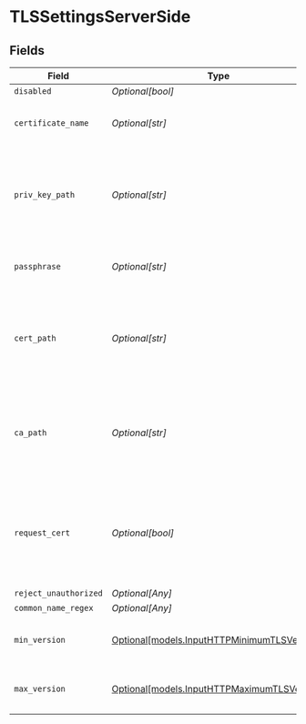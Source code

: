 # TLSSettingsServerSide


## Fields

| Field                                                                                                 | Type                                                                                                  | Required                                                                                              | Description                                                                                           |
| ----------------------------------------------------------------------------------------------------- | ----------------------------------------------------------------------------------------------------- | ----------------------------------------------------------------------------------------------------- | ----------------------------------------------------------------------------------------------------- |
| `disabled`                                                                                            | *Optional[bool]*                                                                                      | :heavy_minus_sign:                                                                                    | N/A                                                                                                   |
| `certificate_name`                                                                                    | *Optional[str]*                                                                                       | :heavy_minus_sign:                                                                                    | The name of the predefined certificate                                                                |
| `priv_key_path`                                                                                       | *Optional[str]*                                                                                       | :heavy_minus_sign:                                                                                    | Path on server containing the private key to use. PEM format. Can reference $ENV_VARS.                |
| `passphrase`                                                                                          | *Optional[str]*                                                                                       | :heavy_minus_sign:                                                                                    | Passphrase to use to decrypt private key                                                              |
| `cert_path`                                                                                           | *Optional[str]*                                                                                       | :heavy_minus_sign:                                                                                    | Path on server containing certificates to use. PEM format. Can reference $ENV_VARS.                   |
| `ca_path`                                                                                             | *Optional[str]*                                                                                       | :heavy_minus_sign:                                                                                    | Path on server containing CA certificates to use. PEM format. Can reference $ENV_VARS.                |
| `request_cert`                                                                                        | *Optional[bool]*                                                                                      | :heavy_minus_sign:                                                                                    | Require clients to present their certificates. Used to perform client authentication using SSL certs. |
| `reject_unauthorized`                                                                                 | *Optional[Any]*                                                                                       | :heavy_minus_sign:                                                                                    | N/A                                                                                                   |
| `common_name_regex`                                                                                   | *Optional[Any]*                                                                                       | :heavy_minus_sign:                                                                                    | N/A                                                                                                   |
| `min_version`                                                                                         | [Optional[models.InputHTTPMinimumTLSVersion]](../models/inputhttpminimumtlsversion.md)                | :heavy_minus_sign:                                                                                    | Minimum TLS version to accept from connections                                                        |
| `max_version`                                                                                         | [Optional[models.InputHTTPMaximumTLSVersion]](../models/inputhttpmaximumtlsversion.md)                | :heavy_minus_sign:                                                                                    | Maximum TLS version to accept from connections                                                        |